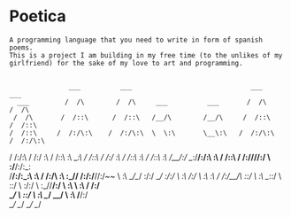 # Poetica

    A programming language that you need to write in form of spanish poems.
    This is a project I am building in my free time (to the unlikes of my girlfriend) for the sake of my love to art and programming.               
      
                   
                   ___          ___                              ___          ___     
      ___         /  /\        /  /\     ___          ___       /  /\        /  /\    
     /  /\       /  /::\      /  /::\   /__/\        /__/\     /  /::\      /  /::\   
    /  /::\     /  /:/\:\    /  /:/\:\  \  \:\       \__\:\   /  /:/\:\    /  /:/\:\  
   /  /:/\:\   /  /:/  \:\  /  /::\ \:\  \__\:\      /  /::\ /  /:/  \:\  /  /::\ \:\ 
  /  /::\ \:\ /__/:/ \__\:\/__/:/\:\ \:\ /  /::\  __/  /:/\//__/:/ \  \:\/__/:/\:\_\:\
 /__/:/\:\_\:\\  \:\ /  /:/\  \:\ \:\_\//  /:/\:\/__/\/:/~~ \  \:\  \__\/\__\/  \:\/:/
 \__\/  \:\/:/ \  \:\  /:/  \  \:\ \:\ /  /:/__\/\  \::/     \  \:\           \__\::/ 
      \  \::/   \  \:\/:/    \  \:\_\//__/:/      \  \:\      \  \:\          /  /:/  
       \__\/     \  \::/      \  \:\  \__\/        \__\/       \  \:\        /__/:/   
                  \__\/        \__\/                            \__\/        \__\/ 




